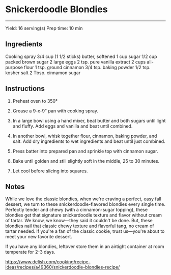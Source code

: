 # Snickerdoodle Blondies
---
Yield: 16 serving(s)
Prep time: 10 min

## Ingredients
Cooking spray
3/4 cup (1 1/2 sticks) butter, softened
1 cup sugar
1/2 cup packed brown sugar
2 large eggs
2 tsp. pure vanilla extract
2 cups all-purpose flour
1 tsp. ground cinnamon
3/4 tsp. baking powder
1/2 tsp. kosher salt
2 Tbsp. cinnamon sugar

## Instructions
1. Preheat oven to 350°

2. Grease a 9-x-9" pan with cooking spray.

3. In a large bowl using a hand mixer, beat butter and both sugars until light and fluffy. Add eggs and vanilla and beat until combined. 

4. In another bowl, whisk together flour, cinnamon, baking powder, and salt. Add dry ingredients to wet ingredients and beat until just combined. 

5. Press batter into prepared pan and sprinkle top with cinnamon sugar. 

6. Bake until golden and still slightly soft in the middle, 25 to 30 minutes. 

7. Let cool before slicing into squares.

## Notes

While we love the classic blondies, when we're craving a perfect, easy fall dessert, we turn to these snickerdoodle-flavored blondies every single time. Perfectly tender and chewy (with a cinnamon-sugar topping), these blondies get that signature snickerdoodle texture and flavor without cream of tartar. We know, we know—they said it couldn't be done. But, these blondies nail that classic chewy texture and flavorful tang, no cream of tartar needed. If you're a fan of the classic cookie, trust us—you're about to meet your new favorite dessert.  

If you have any blondies, leftover store them in an airtight container at room temperate for 2-3 days. 

https://www.delish.com/cooking/recipe-ideas/recipes/a49360/snickerdoodle-blondies-recipe/